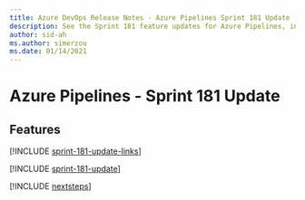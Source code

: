 ```yaml
---
title: Azure DevOps Release Notes - Azure Pipelines Sprint 181 Update
description: See the Sprint 181 feature updates for Azure Pipelines, including next steps.
author: sid-ah
ms.author: simerzou
ms.date: 01/14/2021
---
```


# Azure Pipelines - Sprint 181 Update

## Features

[!INCLUDE [sprint-181-update-links](../includes/pipelines/sprint-181-update-links.md)]

[!INCLUDE [sprint-181-update](../includes/pipelines/sprint-181-update.md)]

[!INCLUDE [nextsteps](../includes/nextsteps.md)]
